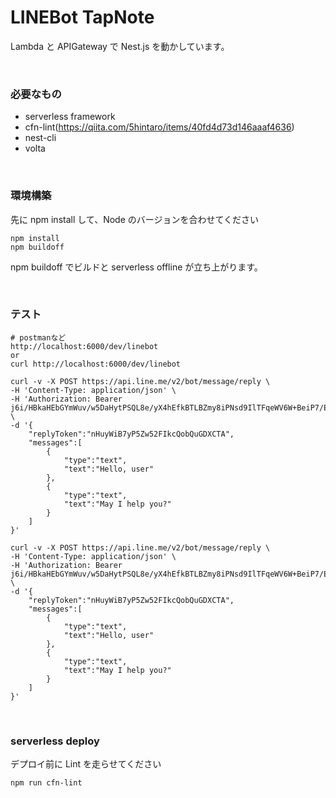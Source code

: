 # LINEBot TapNote

Lambda と APIGateway で Nest.js を動かしています。

<br>

### 必要なもの

- serverless framework
- cfn-lint(https://qiita.com/5hintaro/items/40fd4d73d146aaaf4636)
- nest-cli
- volta

<br>

### 環境構築

先に npm install して、Node のバージョンを合わせてください

```
npm install
npm buildoff
```

npm buildoff でビルドと serverless offline が立ち上がります。

<br>

### テスト

```
# postmanなど
http://localhost:6000/dev/linebot
or
curl http://localhost:6000/dev/linebot
```

```
curl -v -X POST https://api.line.me/v2/bot/message/reply \
-H 'Content-Type: application/json' \
-H 'Authorization: Bearer j6i/HBkaHEbGYmWuv/w5DaHytPSQL8e/yX4hEfkBTLBZmy8iPNsd9IlTFqeWV6W+BeiP7/E0JutLy2SNocJoty0hNTy1X/Vie2WGw2tl+Iv53uKs90iSHqqCcGX0csfDUwlJ5wyS6RUdptRbZrAUogdB04t89/1O/w1cDnyilFU=' \
-d '{
    "replyToken":"nHuyWiB7yP5Zw52FIkcQobQuGDXCTA",
    "messages":[
        {
            "type":"text",
            "text":"Hello, user"
        },
        {
            "type":"text",
            "text":"May I help you?"
        }
    ]
}'

```

```
curl -v -X POST https://api.line.me/v2/bot/message/reply \
-H 'Content-Type: application/json' \
-H 'Authorization: Bearer j6i/HBkaHEbGYmWuv/w5DaHytPSQL8e/yX4hEfkBTLBZmy8iPNsd9IlTFqeWV6W+BeiP7/E0JutLy2SNocJoty0hNTy1X/Vie2WGw2tl+Iv53uKs90iSHqqCcGX0csfDUwlJ5wyS6RUdptRbZrAUogdB04t89/1O/w1cDnyilFU=' \
-d '{
    "replyToken":"nHuyWiB7yP5Zw52FIkcQobQuGDXCTA",
    "messages":[
        {
            "type":"text",
            "text":"Hello, user"
        },
        {
            "type":"text",
            "text":"May I help you?"
        }
    ]
}'
```

<br>

### serverless deploy

デプロイ前に Lint を走らせてください

```
npm run cfn-lint
```
